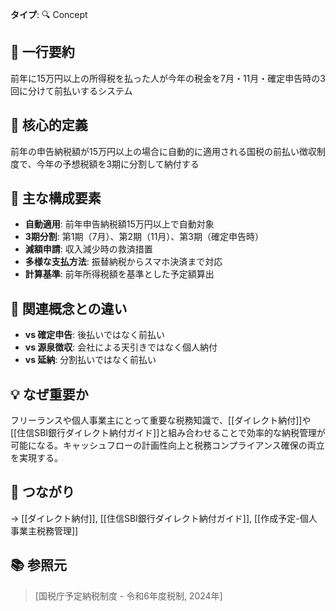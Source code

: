 **タイプ**: 🔍 Concept

## 📝 一行要約
前年に15万円以上の所得税を払った人が今年の税金を7月・11月・確定申告時の3回に分けて前払いするシステム

## 🎯 核心的定義
前年の申告納税額が15万円以上の場合に自動的に適用される国税の前払い徴収制度で、今年の予想税額を3期に分割して納付する

## 🌟 主な構成要素
- **自動適用**: 前年申告納税額15万円以上で自動対象
- **3期分割**: 第1期（7月）、第2期（11月）、第3期（確定申告時）
- **減額申請**: 収入減少時の救済措置
- **多様な支払方法**: 振替納税からスマホ決済まで対応
- **計算基準**: 前年所得税額を基準とした予定額算出

## 🔄 関連概念との違い
- **vs 確定申告**: 後払いではなく前払い
- **vs 源泉徴収**: 会社による天引きではなく個人納付
- **vs 延納**: 分割払いではなく前払い

## 💡 なぜ重要か
フリーランスや個人事業主にとって重要な税務知識で、[[ダイレクト納付]]や[[住信SBI銀行ダイレクト納付ガイド]]と組み合わせることで効率的な納税管理が可能になる。キャッシュフローの計画性向上と税務コンプライアンス確保の両立を実現する。

## 🔗 つながり
→ [[ダイレクト納付]], [[住信SBI銀行ダイレクト納付ガイド]], [[作成予定-個人事業主税務管理]]

## 📚 参照元
> [国税庁予定納税制度 - 令和6年度税制, 2024年]